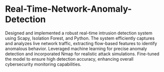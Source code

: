 # Real-Time-Network-Anomaly-Detection
Designed and implemented a robust real-time intrusion detection system using Scapy, Isolation Forest, and Python. The system efficiently captures and analyzes live network traffic, extracting flow-based features to identify anomalous behavior. Leveraged machine learning for precise anomaly detection and incorporated Nmap for realistic attack simulations. Fine-tuned the model to ensure high detection accuracy, enhancing overall cybersecurity monitoring capabilities.
